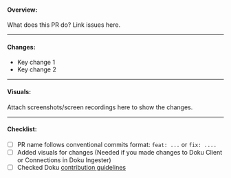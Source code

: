 #### Overview:
What does this PR do? Link issues here.

---

#### Changes:
- Key change 1
- Key change 2

---

#### Visuals:
Attach screenshots/screen recordings here to show the changes. 

---

#### Checklist:
- [ ] PR name follows conventional commits format: `feat: ...` or `fix: ....`
- [ ] Added visuals for changes (Needed if you made changes to Doku Client or Connections in Doku Ingester)
- [ ] Checked Doku [contribution guidelines](https://github.com/dokulabs/doku/blob/main/CONTRIBUTING.md)
